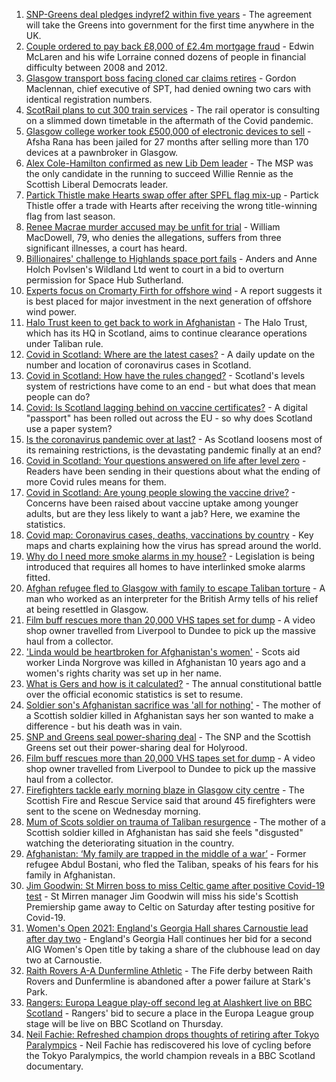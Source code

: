 1. [SNP-Greens deal pledges indyref2 within five years](https://www.bbc.co.uk/news/uk-scotland-scotland-politics-58272209) - The agreement will take the Greens into government for the first time anywhere in the UK.
2. [Couple ordered to pay back £8,000 of £2.4m mortgage fraud](https://www.bbc.co.uk/news/uk-scotland-glasgow-west-58287331) - Edwin McLaren and his wife Lorraine conned dozens of people in financial difficulty between 2008 and 2012.
3. [Glasgow transport boss facing cloned car claims retires](https://www.bbc.co.uk/news/uk-scotland-glasgow-west-58288290) - Gordon Maclennan, chief executive of SPT, had denied owning two cars with identical registration numbers.
4. [ScotRail plans to cut 300 train services](https://www.bbc.co.uk/news/uk-scotland-scotland-business-58279271) - The rail operator is consulting on a slimmed down timetable in the aftermath of the Covid pandemic.
5. [Glasgow college worker took £500,000 of electronic devices to sell](https://www.bbc.co.uk/news/uk-scotland-glasgow-west-58282328) - Afsha Rana has been jailed for 27 months after selling more than 170 devices at a pawnbroker in Glasgow.
6. [Alex Cole-Hamilton confirmed as new Lib Dem leader](https://www.bbc.co.uk/news/uk-scotland-scotland-politics-58269259) - The MSP was the only candidate in the running to succeed Willie Rennie as the Scottish Liberal Democrats leader.
7. [Partick Thistle make Hearts swap offer after SPFL flag mix-up](https://www.bbc.co.uk/sport/football/58283351) - Partick Thistle offer a trade with Hearts after receiving the wrong title-winning flag from last season.
8. [Renee Macrae murder accused may be unfit for trial](https://www.bbc.co.uk/news/uk-scotland-highlands-islands-58281003) - William MacDowell, 79, who denies the allegations, suffers from three significant illnesses, a court has heard.
9. [Billionaires' challenge to Highlands space port fails](https://www.bbc.co.uk/news/uk-scotland-highlands-islands-58281005) - Anders and Anne Holch Povlsen's Wildland Ltd went to court in a bid to overturn permission for Space Hub Sutherland.
10. [Experts focus on Cromarty Firth for offshore wind](https://www.bbc.co.uk/news/uk-scotland-scotland-business-58281672) - A report suggests it is best placed for major investment in the next generation of offshore wind power.
11. [Halo Trust keen to get back to work in Afghanistan](https://www.bbc.co.uk/news/uk-scotland-south-scotland-58282703) - The Halo Trust, which has its HQ in Scotland, aims to continue clearance operations under Taliban rule.
12. [Covid in Scotland: Where are the latest cases?](https://www.bbc.co.uk/news/uk-scotland-53511877) - A daily update on the number and location of coronavirus cases in Scotland.
13. [Covid in Scotland: How have the rules changed?](https://www.bbc.co.uk/news/uk-scotland-53166816) - Scotland's levels system of restrictions have come to an end - but what does that mean people can do?
14. [Covid: Is Scotland lagging behind on vaccine certificates?](https://www.bbc.co.uk/news/uk-scotland-57519070) - A digital "passport" has been rolled out across the EU - so why does Scotland use a paper system?
15. [Is the coronavirus pandemic over at last?](https://www.bbc.co.uk/news/uk-scotland-58112939) - As Scotland loosens most of its remaining restrictions, is the devastating pandemic finally at an end?
16. [Covid in Scotland: Your questions answered on life after level zero](https://www.bbc.co.uk/news/uk-scotland-58071989) - Readers have been sending in their questions about what the ending of more Covid rules means for them.
17. [Covid in Scotland: Are young people slowing the vaccine drive?](https://www.bbc.co.uk/news/uk-scotland-57915106) - Concerns have been raised about vaccine uptake among younger adults, but are they less likely to want a jab? Here, we examine the statistics.
18. [Covid map: Coronavirus cases, deaths, vaccinations by country](https://www.bbc.co.uk/news/world-51235105) - Key maps and charts explaining how the virus has spread around the world.
19. [Why do I need more smoke alarms in my house?](https://www.bbc.co.uk/news/uk-scotland-58268855) - Legislation is being introduced that requires all homes to have interlinked smoke alarms fitted.
20. [Afghan refugee fled to Glasgow with family to escape Taliban torture](https://www.bbc.co.uk/news/uk-scotland-58256884) - A man who worked as an interpreter for the British Army tells of his relief at being resettled in Glasgow.
21. [Film buff rescues more than 20,000 VHS tapes set for dump](https://www.bbc.co.uk/news/uk-scotland-tayside-central-58261702) - A video shop owner travelled from Liverpool to Dundee to pick up the massive haul from a collector.
22. ['Linda would be heartbroken for Afghanistan's women'](https://www.bbc.co.uk/news/uk-scotland-highlands-islands-58256706) - Scots aid worker Linda Norgrove was killed in Afghanistan 10 years ago and a women's rights charity was set up in her name.
23. [What is Gers and how is it calculated?](https://www.bbc.co.uk/news/uk-scotland-45271076) - The annual constitutional battle over the official economic statistics is set to resume.
24. [Soldier son's Afghanistan sacrifice was 'all for nothing'](https://www.bbc.co.uk/news/uk-scotland-north-east-orkney-shetland-58241459) - The mother of a Scottish soldier killed in Afghanistan says her son wanted to make a difference - but his death was in vain.
25. [SNP and Greens seal power-sharing deal](https://www.bbc.co.uk/news/uk-scotland-58281867) - The SNP and the Scottish Greens set out their power-sharing deal for Holyrood.
26. [Film buff rescues more than 20,000 VHS tapes set for dump](https://www.bbc.co.uk/news/uk-scotland-tayside-central-58273051) - A video shop owner travelled from Liverpool to Dundee to pick up the massive haul from a collector.
27. [Firefighters tackle early morning blaze in Glasgow city centre](https://www.bbc.co.uk/news/uk-scotland-58255126) - The Scottish Fire and Rescue Service said that around 45 firefighters were sent to the scene on Wednesday morning.
28. [Mum of Scots soldier on trauma of Taliban resurgence](https://www.bbc.co.uk/news/uk-scotland-58247951) - The mother of a Scottish soldier killed in Afghanistan has said she feels "disgusted" watching the deteriorating situation in the country.
29. [Afghanistan: ‘My family are trapped in the middle of a war’](https://www.bbc.co.uk/news/uk-scotland-58224887) - Former refugee Abdul Bostani, who fled the Taliban, speaks of his fears for his family in Afghanistan.
30. [Jim Goodwin: St Mirren boss to miss Celtic game after positive Covid-19 test](https://www.bbc.co.uk/sport/football/58282513) - St Mirren manager Jim Goodwin will miss his side's Scottish Premiership game away to Celtic on Saturday after testing positive for Covid-19.
31. [Women's Open 2021: England's Georgia Hall shares Carnoustie lead after day two](https://www.bbc.co.uk/sport/golf/58274181) - England's Georgia Hall continues her bid for a second AIG Women's Open title by taking a share of the clubhouse lead on day two at Carnoustie.
32. [Raith Rovers A-A Dunfermline Athletic](https://www.bbc.co.uk/sport/football/58196364) - The Fife derby between Raith Rovers and Dunfermline is abandoned after a power failure at Stark's Park.
33. [Rangers: Europa League play-off second leg at Alashkert live on BBC Scotland](https://www.bbc.co.uk/sport/football/58279924) - Rangers' bid to secure a place in the Europa League group stage will be live on BBC Scotland on Thursday.
34. [Neil Fachie: Refreshed champion drops thoughts of retiring after Tokyo Paralympics](https://www.bbc.co.uk/sport/scotland/58199653) - Neil Fachie has rediscovered his love of cycling before the Tokyo Paralympics, the world champion reveals in a BBC Scotland documentary.

